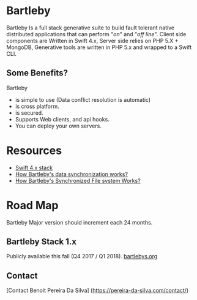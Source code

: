 # Bartleby

Bartleby Is a full stack generative suite to build fault tolerant native distributed applications that can perform "*on*" and "*off line*". Client side components are Written in Swift 4.x, Server side relies on PHP 5.X + MongoDB, Generative tools are written in PHP 5.x and wrapped to a Swift CLI.

## Some Benefits?

Bartleby 

- is simple to use (Data conflict resolution is automatic) 
- is cross platform.
- is secured.
- Supports Web clients, and api hooks.
- You can deploy your own servers.

# Resources

- [Swift 4.x stack](Documents/Swift.md)
- [How Bartleby's data synchronization works?](Documents/DataSynchronization.md)
- [How Bartleby's Synchronized File system Works?](Documents/BSFS.md)

# Road Map 
Bartleby Major version should increment each 24 months. 

## Bartleby Stack 1.x
Publicly available this fall (Q4 2017 / Q1 2018).
[bartlebys.org](https://bartlebys.org)

## Contact 
[Contact Benoit Pereira Da Silva] (https://pereira-da-silva.com/contact/)
